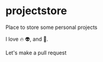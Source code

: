 # projectstore
Place to store some personal projects

I love :fire: :alien:, and :running:.

Let's make a pull request
